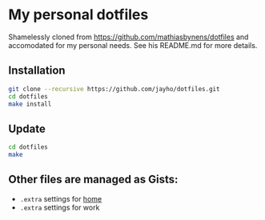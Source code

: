 # My personal dotfiles
Shamelessly cloned from https://github.com/mathiasbynens/dotfiles and accomodated for my personal needs. See his README.md for more details.
## Installation
```bash
git clone --recursive https://github.com/jayho/dotfiles.git
cd dotfiles
make install
```
## Update
```bash
cd dotfiles
make
```
## Other files are managed as Gists:
* `.extra` settings for [home](https://gist.github.com/jayho/c5776133b6f91734bd9c)
* `.extra` settings for work
